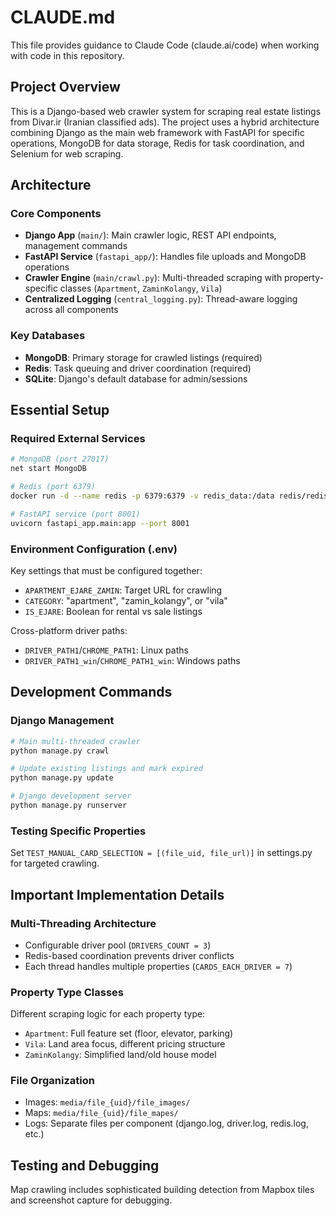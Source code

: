 # CLAUDE.md

This file provides guidance to Claude Code (claude.ai/code) when working with code in this repository.

## Project Overview

This is a Django-based web crawler system for scraping real estate listings from Divar.ir (Iranian classified ads). The project uses a hybrid architecture combining Django as the main web framework with FastAPI for specific operations, MongoDB for data storage, Redis for task coordination, and Selenium for web scraping.

## Architecture

### Core Components
- **Django App** (`main/`): Main crawler logic, REST API endpoints, management commands
- **FastAPI Service** (`fastapi_app/`): Handles file uploads and MongoDB operations
- **Crawler Engine** (`main/crawl.py`): Multi-threaded scraping with property-specific classes (`Apartment`, `ZaminKolangy`, `Vila`)
- **Centralized Logging** (`central_logging.py`): Thread-aware logging across all components

### Key Databases
- **MongoDB**: Primary storage for crawled listings (required)
- **Redis**: Task queuing and driver coordination (required) 
- **SQLite**: Django's default database for admin/sessions

## Essential Setup

### Required External Services
```bash
# MongoDB (port 27017)
net start MongoDB

# Redis (port 6379)
docker run -d --name redis -p 6379:6379 -v redis_data:/data redis/redis-stack-server:latest

# FastAPI service (port 8001)
uvicorn fastapi_app.main:app --port 8001
```

### Environment Configuration (.env)
Key settings that must be configured together:
- `APARTMENT_EJARE_ZAMIN`: Target URL for crawling
- `CATEGORY`: "apartment", "zamin_kolangy", or "vila" 
- `IS_EJARE`: Boolean for rental vs sale listings

Cross-platform driver paths:
- `DRIVER_PATH1`/`CHROME_PATH1`: Linux paths
- `DRIVER_PATH1_win`/`CHROME_PATH1_win`: Windows paths

## Development Commands

### Django Management
```bash
# Main multi-threaded crawler
python manage.py crawl

# Update existing listings and mark expired
python manage.py update

# Django development server
python manage.py runserver
```

### Testing Specific Properties
Set `TEST_MANUAL_CARD_SELECTION = [(file_uid, file_url)]` in settings.py for targeted crawling.

## Important Implementation Details

### Multi-Threading Architecture
- Configurable driver pool (`DRIVERS_COUNT = 3`)
- Redis-based coordination prevents driver conflicts
- Each thread handles multiple properties (`CARDS_EACH_DRIVER = 7`)

### Property Type Classes
Different scraping logic for each property type:
- `Apartment`: Full feature set (floor, elevator, parking)
- `Vila`: Land area focus, different pricing structure
- `ZaminKolangy`: Simplified land/old house model

### File Organization
- Images: `media/file_{uid}/file_images/`
- Maps: `media/file_{uid}/file_mapes/`
- Logs: Separate files per component (django.log, driver.log, redis.log, etc.)

## Testing and Debugging
Map crawling includes sophisticated building detection from Mapbox tiles and screenshot capture for debugging.